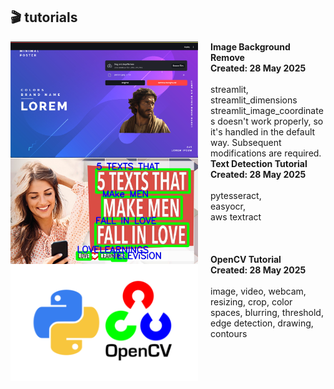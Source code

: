 

## 🎬 tutorials

<img src="image_background_remove/Image_Background_Remove.png" alt="Image Background Remove" width="300px" align="left" style="padding-right:20px" />
<strong>Image Background Remove</strong>
<div><strong>Created: 28 May 2025</strong></div>
<br/> 
 streamlit, streamlit_dimensions<br />
 streamlit_image_coordinates doesn't work properly, so it's handled in the default way. Subsequent modifications are required.

<br/>

<img src="text-detection/text-detection.jpg" alt="opencv" width="300px" align="left" style="padding-right:20px" />
<strong>Text Detection Tutorial</strong><br />
<div><strong>Created: 28 May 2025</strong></div>
<br/>
 pytesseract, <br/>
 easyocr, <br/>
 aws textract<br/>

<br/>
<br/>
<br/>

<img src="opencv_basic/opencv.png" alt="opencv" width="300px" align="left" style="padding-right:20px" />
<strong>OpenCV Tutorial</strong><br />
<div><strong>Created: 28 May 2025</strong></div>
<br/>
 image, video, webcam, resizing, crop, color spaces, blurring, threshold, edge detection, drawing, contours

<br/>